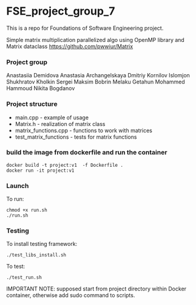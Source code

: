 # FSE_project_group_7
This is a repo for Foundations of Software Engineering project.

Simple matrix multiplication parallelized algo using OpenMP library and Matrix dataclass https://github.com/pwwiur/Matrix

### Project group
Anastasiia Demidova
Anastasia Archangelskaya
Dmitriy Kornilov
Islomjon Shukhratov
Kholkin Sergei
Maksim Bobrin
Melaku Getahun
Mohammed Hammoud
Nikita Bogdanov


### Project structure
* main.cpp - example of usage
* Matrix.h - realization of matrix class
* matrix_functions.cpp - functions to work with matrices
* test_matrix_functions - tests for matrix functions

### build the image from dockerfile and run the container
```
docker build -t project:v1  -f Dockerfile .
docker run -it project:v1
```

### Launch
To run:
```
chmod +x run.sh
./run.sh
```

### Testing
To install testing framework:
```
./test_libs_install.sh
```

To test:
```
./test_run.sh
```

IMPORTANT NOTE: supposed start from project directory within Docker container, otherwise add sudo command to scripts.
